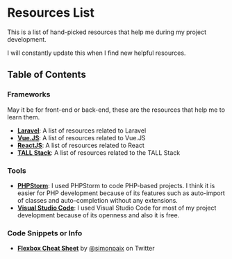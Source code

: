 # Resources List
This is a list of hand-picked resources that help me during my project development.

I will constantly update this when I find new helpful resources.

## Table of Contents

### Frameworks
May it be for front-end or back-end, these are the resources that help me to learn them.

* [**Laravel**](https://github.com/cmdinglasan/Helpful-Resources/blob/main/Laravel.md): A list of resources related to Laravel
* [**Vue.JS**](https://github.com/cmdinglasan/Helpful-Resources/blob/main/VueJS.md): A list of resources related to Vue.JS
* [**ReactJS**](https://github.com/cmdinglasan/Helpful-Resources/blob/main/ReactJS.md): A list of resources related to React
* [**TALL Stack**](https://github.com/cmdinglasan/Helpful-Resources/blob/main/TALL%20Stack.md): A list of resources related to the TALL Stack

### Tools
* [**PHPStorm**](https://www.jetbrains.com/phpstorm/): I used PHPStorm to code PHP-based projects. I think it is easier for PHP development because of its features such as auto-import of classes and auto-completion without any extensions.
* [**Visual Studio Code**](https://code.visualstudio.com/): I used Visual Studio Code for most of my project development because of its openness and also it is free.

### Code Snippets or Info
* [**Flexbox Cheat Sheet**](https://twitter.com/simonpaix/status/1402303521047842821) by [@simonpaix](https://twitter.com/simonpaix) on Twitter
